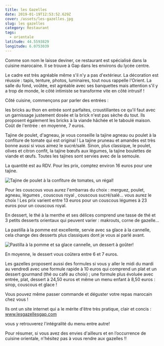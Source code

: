 ```yaml
---
title: les Gazelles
date: 2019-01-19T12:53:52.629Z
cover: /assets/les-gazelles.jpg
slug: les gazelles
category: Restaurant
tags:
  - orientale
latitude: 44.5593829
longitude: 6.0753039
---
```

Comme son nom le laisse deviner, ce restaurant est spécialisé dans la cuisine marocaine. Il se trouve à Gap dans les environs du lycée centre.

Le cadre est très agréable même s'il n'y a pas d'extérieur. La décoration est réussie : tapis, tenture, photos, luminaires, tout nous rappelle l'Orient. La salle du fond, voûtée, est agréable avec ses banquettes mais attention s'il y a trop de monde, le côté intimiste se transforme vite en côté intrusif !

Côté cuisine,  commençons par parler des entrées : 

les bricks au thon en entrée sont parfaites, croustillantes ce qu'il faut avec un garnissage justement dosée et la brick n'est pas sèche du tout. Ils proposent également les bricks à la viande hâchée et le taboulé maison. Coût de l'entrée : en moyenne, 7 euros. 

Tajine de poulet, d'agneau, je vous conseille la tajine agneau ou poulet à la confiture de tomate qui est original ! La tajine pruneau et amandes est très bonne aussi si vous aimez le sucré/salé. Sinon, plus classique, le poulet, olives et citron confit, la tajine bœufs aux légumes, la tajine boulettes de viande et œufs. Toutes les tajines sont servies avec de la semoule. 

La quantité est au RDV. Pour les prix, comptez environ 16 euros pour une tajine. 

![Tajine de poulet à la confiture de tomates, un régal!](/assets/img_20190118_205211.jpg)

Pour les couscous vous aurez l'embarras du choix : merguez, poulet, agneau, légumes , couscous royal , couscous sucré/salé... vous aurez le choix ! Les prix varient entre 13 euros pour un couscous légumes à 23 euros pour un couscous royal. 

En dessert, le thé à la menthe et ses délices comprend une tasse de thé et 3 petits desserts orientaux qui peuvent varier : makrouts, corne de gazelle...

La pastilla à la pomme est excellente, servie avec sa glace à la cannelle, cela change des desserts plus classiques dont je vous ai parlé avant. 

![Pastilla à la pomme et sa glace cannelle, un dessert à goûter!](/assets/img_20190118_214506.jpg)

En moyenne, le dessert vous coûtera entre 6 et 7 euros. 

Les gazelles proposent aussi des formules si vous y aller le midi du mardi au vendredi avec une formule rapide à 10 euros qui comprend un plat et un dessert gourmand (thé ou café au choix) ;  une formule plus évoluée avec entrée, plat, dessert à 24,50 euros et même un menu enfant à 8,50 euros : sirop, couscous et glace ! 

Vous pouvez même passer commande et déguster votre repas marocain chez vous !

Ils ont un site internet qui a le mérite d'être très pratique, clair et concis : www.lesgazellesgap.com

vous y retrouverez l'intégralité du menu entre autre!

Pour résumer, si vous avez des envies d'ailleurs et en l’occurrence de cuisine orientale, n'hésitez pas à vous rendre aux gazelles !!
